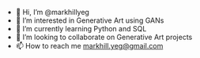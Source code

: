 - 👋 Hi, I’m @markhillyeg
- 👀 I’m interested in Generative Art using GANs
- 🌱 I’m currently learning Python and SQL
- 💞️ I’m looking to collaborate on Generative Art projects
- 📫 How to reach me markhill.yeg@gmail.com

<!---
markhillyeg/markhillyeg is a ✨ special ✨ repository because its `README.md` (this file) appears on your GitHub profile.
You can click the Preview link to take a look at your changes.
--->
